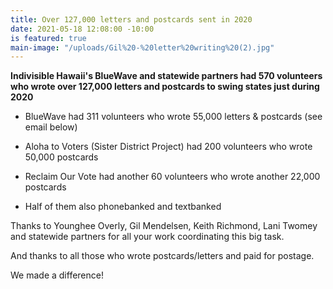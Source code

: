 ```yaml
---
title: Over 127,000 letters and postcards sent in 2020
date: 2021-05-18 12:08:00 -10:00
is featured: true
main-image: "/uploads/Gil%20-%20letter%20writing%20(2).jpg"
---
```


**Indivisible Hawaii's BlueWave and statewide partners had 570 volunteers who wrote over 127,000 letters and postcards to swing states just during 2020**

* BlueWave had 311 volunteers who wrote 55,000 letters & postcards (see email below)

* Aloha to Voters (Sister District Project) had 200 volunteers who wrote 50,000 postcards

* Reclaim Our Vote had another 60 volunteers who wrote another 22,000 postcards

* Half of them also phonebanked and textbanked

Thanks to Younghee Overly, Gil Mendelsen, Keith Richmond, Lani Twomey and statewide partners for all your work coordinating this big task. 

And thanks to all those who wrote postcards/letters and paid for postage. 

We made a difference!